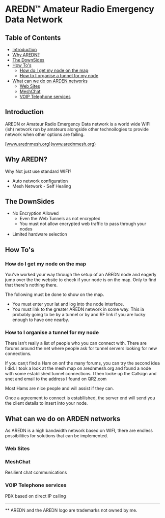 # AREDN™ Amateur Radio Emergency Data Network <!-- omit from toc -->

## Table of Contents <!-- omit from toc -->

- [Introduction](#introduction)
- [Why AREDN?](#why-aredn)
- [The DownSides](#the-downsides)
- [How To's](#how-tos)
  - [How do I get my node on the map](#how-do-i-get-my-node-on-the-map)
  - [How to I organise a tunnel for my node](#how-to-i-organise-a-tunnel-for-my-node)
- [What can we do on ARDEN networks](#what-can-we-do-on-arden-networks)
  - [Web Sites](#web-sites)
  - [MeshChat](#meshchat)
  - [VOIP Telephone services](#voip-telephone-services)

## Introduction

AREDN or Amateur Radio Emergency Data network is a world wide WIFI (ish) network
run by amateurs alongside other technoilogies to provide network when other
options are failing.

[www.arednmesh.org](www.arednmesh.org)

## Why AREDN?

Why Not just use standard WIFI?

- Auto network configuration
- Mesh Network - Self Healing

## The DownSides

- No Encryption Allowed
  - Even the Web Tunnels as not encrypted
  - You must not allow encrypted web traffic to pass through your nodes
- Limited hardware selection
  
## How To's

### How do I get my node on the map

You've worked your way through the setup of an AREDN node and eagerly jump over
the the website to check if your node is on the map. Only to find that there's
nothing there.

The following must be done to show on the map.

- You must enter your lat and log into the node interface.
- You must link to the greater AREDN network in some way. This ia probably
  going to be by a tunnel or by and RF link if you are lucky enough to have one nearby.

### How to I organise a tunnel for my node

There isn't really a list of people who you can connect with. There are forums
around the net where people ask for tunnel servers looking for new connections.

If you can;t find a Ham on onf the many forums, you can try the second idea I
did. I took a look at the mesh map on arednmesh.org and found a node with some
established tunnel connections. I then looke up the Callsign and snet and email
to the address I found on QRZ.com

Most Hams are nice people and will assist if they can.

Once a agreement to connect is establlished, the server end will send you the
client details to insert into your node.

## What can we do on ARDEN networks

As AREDN is a high bandwidth network based on WIFI, there are endless
possibilities for solutions that can be implemented.

### Web Sites

### MeshChat

Resilient chat communications

### VOIP Telephone services

PBX based on direct IP calling

-------

** AREDN and the AREDN logo are trademarks not owned by me.

